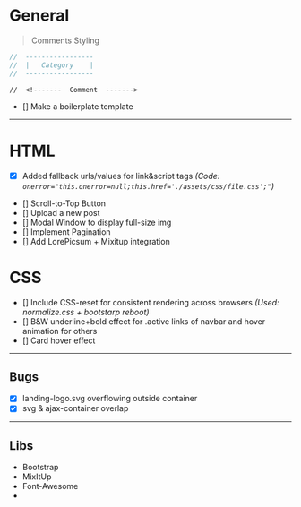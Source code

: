 # General

> Comments Styling

```js
//  -----------------
//  |   Category    |
//  -----------------
```
`//  <!-------  Comment  ------->`

- [] Make a boilerplate template

<hr>

# HTML

- [x] Added fallback urls/values for link&script tags _(Code: `onerror="this.onerror=null;this.href='./assets/css/file.css';"`)_
- [] Scroll-to-Top Button
- [] Upload a new post
- [] Modal Window to display full-size img
- [] Implement Pagination
- [] Add LorePicsum + Mixitup integration

# CSS

- [] Include CSS-reset for consistent rendering across browsers _(Used: normalize.css + bootstarp reboot)_
- [] B&W underline+bold effect for .active links of navbar and hover animation for others 
- [] Card hover effect

<hr>

## Bugs

- [x] landing-logo.svg overflowing outside container
- [x] svg & ajax-container overlap

<hr>

## Libs

- Bootstrap
- MixItUp
- Font-Awesome
- 